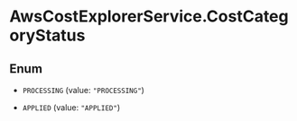 # AwsCostExplorerService.CostCategoryStatus

## Enum


* `PROCESSING` (value: `"PROCESSING"`)

* `APPLIED` (value: `"APPLIED"`)


